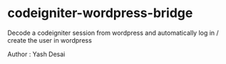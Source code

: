 # codeigniter-wordpress-bridge
Decode a codeigniter session from wordpress and automatically log in / create the user in wordpress

Author : Yash Desai
